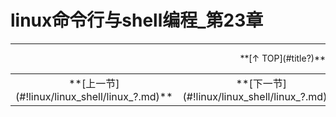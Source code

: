 # linux命令行与shell编程_第23章





---

<div align="right">**[↑ TOP](#title?)**</div>

<table>
<tr>
<td align="center">**[上一节](#!linux/linux_shell/linux_?.md)**</td>
<td align="center">**[下一节](#!linux/linux_shell/linux_?.md)**</td>
</tr>
</table>
